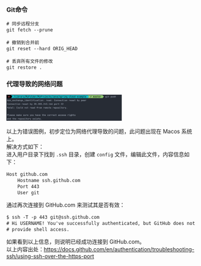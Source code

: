 ### Git命令

```shell
# 同步远程分支
git fetch --prune

# 撤销到合并前
git reset --hard ORIG_HEAD

# 丢弃所有文件的修改
git restore .
```

### 代理导致的网络问题

<img class="doc-img" src="../public/img/problem/git-01.png" width="60%" height="60%" alt="最终示例图" />

以上为错误图例，初步定位为网络代理导致的问题，此问题出现在 Macos 系统上。<br/>
解决方式如下：<br/>
进入用户目录下找到 `.ssh` 目录，创建 `config` 文件，编辑此文件，内容信息如下：
```shell
Host github.com
    Hostname ssh.github.com
    Port 443
    User git
```
通过再次连接到 GitHub.com 来测试其是否有效：
```shell
$ ssh -T -p 443 git@ssh.github.com
# Hi USERNAME! You've successfully authenticated, but GitHub does not
# provide shell access.
```
如果看到以上信息，则说明已经成功连接到 GitHub.com。<br/>
以上内容出处：https://docs.github.com/en/authentication/troubleshooting-ssh/using-ssh-over-the-https-port